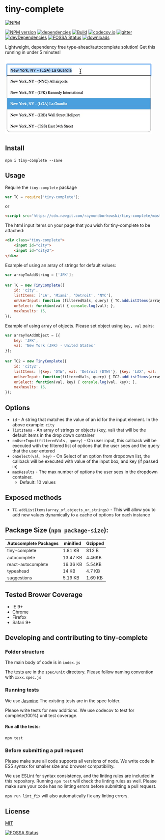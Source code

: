 # tiny-complete
[![NPM](https://nodei.co/npm/tiny-complete.png)](https://nodei.co/npm/tiny-complete/)

[![NPM version](https://img.shields.io/npm/v/tiny-complete.svg?style=flat-square)](https://www.npmjs.com/package/tiny-complete)
[![dependencies](https://david-dm.org/raymondborkowski/tiny-complete.svg)](https://david-dm.org/raymondborkowski/tiny-complete)
[![Build](https://travis-ci.org/raymondborkowski/tiny-complete.svg?branch=master)](https://travis-ci.org/raymondborkowski/tiny-complete)
[![codecov.io](https://codecov.io/github/raymondborkowski/tiny-complete/coverage.svg?branch=master)](https://codecov.io/github/raymondborkowski/tiny-complete?branch=master)
[![gitter](https://badges.gitter.im/Join%20Chat.svg)](https://gitter.im/tiny-complete?utm_source=badge&utm_medium=badge&utm_campaign=pr-badge&utm_content=badge)
[![devDependencies](https://david-dm.org/raymondborkowski/tiny-complete/dev-status.svg)](https://david-dm.org/raymondborkowski/tiny-complete#info=devDependencies)
[![FOSSA Status](https://app.fossa.io/api/projects/git%2Bgithub.com%2Fraymondborkowski%2Ftiny-complete.svg?type=shield)](https://app.fossa.io/projects/git%2Bgithub.com%2Fraymondborkowski%2Ftiny-complete?ref=badge_shield)
[![downloads](https://img.shields.io/npm/dt/tiny-complete.svg)](https://img.shields.io/npm/dt/tiny-complete.svg)

Lightweight, dependency free type-ahead/autocomplete solution! Get this running in under 5 minutes!
<br>
<br>
![](./docs/example.gif)

## Install
`npm i tiny-complete --save`

## Usage
Require the `tiny-complete` package
```js
var TC = require('tiny-complete');
```

or

```html
<script src="https://cdn.rawgit.com/raymondborkowski/tiny-complete/master/min.js"></script>
```

The html input items on your page that you wish for tiny-complete to be attached:
```html
<div class="tiny-complete">
    <input id="city">
    <input id="city2">
</div>
```
Example of using an array of strings for default values:
```js
var arrayToAddString = ['JFK'];
 
var TC = new TinyComplete({
    id: 'city',
    listItems: ['LA', 'Miami', 'Detroit', 'NYC'],
    onUserInput: function (filteredVals, query) { TC.addListItems(arrayToAddString); },
    onSelect: function(val) { console.log(val); },
    maxResults: 15,
});
```
Example of using array of objects. Please set object using `key, val` pairs:
```js
var arrayToAddObject = [{
    key: 'JFK',
    val: 'New York (JFK) - United States'
}];
 
var TC2 = new TinyComplete({
    id: 'city2',
    listItems: [{key: 'DTW', val: 'Detroit (DTW)'}, {key: 'LAX', val: 'LA'}],
    onUserInput: function(filteredVals, query) { TC2.addListItems(arrayToAddObject); },
    onSelect: function(val, key) { console.log(val, key); },
    maxResults: 15,
});
```
## Options

- `id` - A string that matches the value of an id for the input element. In the above example: `city`
- `listItems` - An array of strings or objects (key, val) that will be the default items in the drop down container
- `onUserInput(filteredVals, query)` - On user input, this callback will be executed with the filtered list of options that the user sees and the query that the user entered
- `onSelect(val, key)` - On Select of an option from dropdown list, the callback will be executed with value of the input box, and key (if passed in)
- `maxResults` - The max number of options the user sees in the dropdown container.
    - Default: 10 values

## Exposed methods
- `TC.addListItems(array_of_objects_or_strings)` - This will allow you to add new values dynamically to a cache of options for each instance

## Package Size (`npm package-size`):
|Autocomplete Packages  | minified  |  Gzipped |
| ------------- | ------------- | ------------- |
| tiny-complete  | 1.81 KB |812 B|   
| autocomplete | 13.47 KB | 4.46KB|
| react-autocomplete | 16.36 KB | 5.54KB|
| typeahead | 14 KB | 4.7 KB|
| suggestions | 5.19 KB| 1.69 KB|

## Tested Brower Coverage
- IE 9+
- Chrome
- Firefox
- Safari 9+

## Developing and contributing to tiny-complete
### Folder structure
The main body of code is in `index.js`

The tests are in the `spec/unit` directory. Please follow naming convention with `xxxx.spec.js`

### Running tests

We use [Jasmine](https://jasmine.github.io/api/3.0/global) The existing tests are in the spec folder.

Please write tests for new additions. We use codecov to test for complete(100%) unit test coverage.

#### Run all the tests:

`npm test`

### Before submitting a pull request

Please make sure all code supports all versions of node. We write code in ES5 syntax for smaller size and browser compatibility.

We use ESLint for syntax consistency, and the linting rules are included in this repository. Running `npm test` will check the linting rules as well. Please make sure your code has no linting errors before submitting a pull request.

`npm run lint_fix` will also automatically fix any linting errors.

## License

[MIT](https://github.com/raymondborkowski/tiny-complete/blob/master/LICENSE)


[![FOSSA Status](https://app.fossa.io/api/projects/git%2Bgithub.com%2Fraymondborkowski%2Ftiny-complete.svg?type=large)](https://app.fossa.io/projects/git%2Bgithub.com%2Fraymondborkowski%2Ftiny-complete?ref=badge_large)
